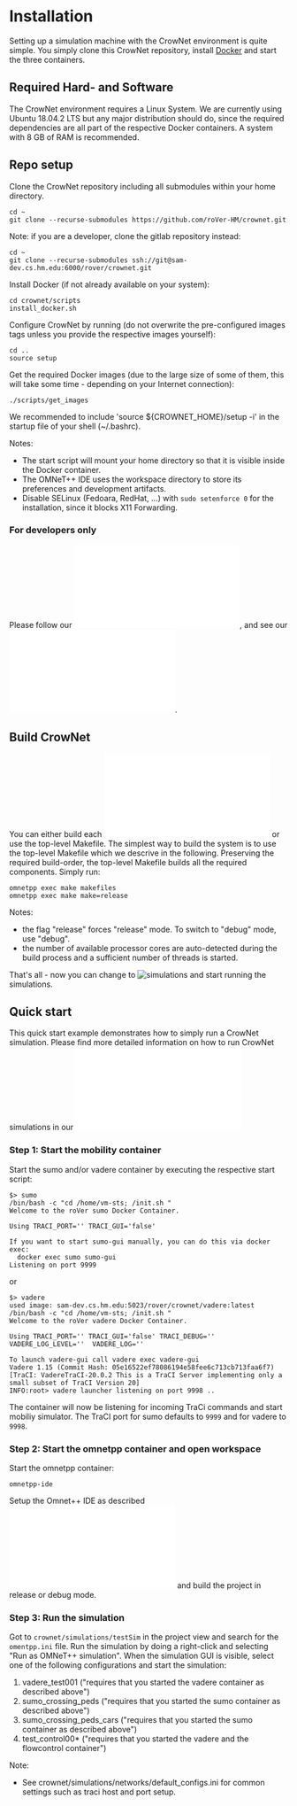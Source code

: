 # Installation

Setting up a simulation machine with the CrowNet environment is quite simple. You simply clone this CrowNet repository, install [Docker](https://www.docker.com/) and start the three containers.

## Required Hard- and Software

The CrowNet environment requires a Linux System. We are currently using Ubuntu 18.04.2 LTS but any major distribution should do, since the required dependencies are all part of the respective Docker containers. A system with 8 GB of RAM is recommended.

## Repo setup

Clone the CrowNet repository including all submodules within your home directory. 
```
cd ~
git clone --recurse-submodules https://github.com/roVer-HM/crownet.git
```
Note: if you are a developer, clone the gitlab repository instead: 
```
cd ~
git clone --recurse-submodules ssh://git@sam-dev.cs.hm.edu:6000/rover/crownet.git
```

Install Docker (if not already available on your system):
```
cd crownet/scripts
install_docker.sh
```

Configure CrowNet by running (do not overwrite the pre-configured images tags unless you provide the respective images yourself):
```
cd ..
source setup
```
Get the required Docker images (due to the large size of some of them, this will take some time - depending on your Internet connection):
```
./scripts/get_images
```
We recommended to include 'source ${CROWNET_HOME}/setup -i' in the startup file of your shell (~/.bashrc). 

Notes:
* The start script will mount your home directory so that it is visible inside the Docker container. 
* The OMNeT++ IDE uses the workspace directory to store its preferences and development artifacts.
* Disable SELinux (Fedoara, RedHat, ...) with `sudo setenforce 0` for the installation, since it blocks X11 Forwarding. 

### For developers only
Please follow our ![coding style instructions](./CodingStyle.md), and see our ![recommendations](./Recommendations.md).

## Build CrowNet 

You can either build each ![component individually](BuildOfIndividualSubModules.md) or use the top-level Makefile.
The simplest way to build the system is to use the top-level Makefile which we descrive in the following. 
Preserving the required build-order, the top-level Makefile builds all the required components. 
Simply run:

```
omnetpp exec make makefiles
omnetpp exec make make=release
```

Notes:
* the flag "release" forces "release" mode. To switch to "debug" mode, use "debug".
* the number of available processor cores are auto-detected during the build process and a sufficient number of threads is started.

That's all - now you can change to ![simulations](../../crownet/simulations) and start running the simulations. 

## Quick start 

This quick start example demonstrates how to simply run a CrowNet simulation. 
Please find more detailed information on how to run CrowNet simulations in our ![documentation](../Running-a-Simulation/README.md)

### Step 1: Start the mobility container

Start the sumo and/or vadere container by executing the respective start script:
```
$> sumo
/bin/bash -c "cd /home/vm-sts; /init.sh "
Welcome to the roVer sumo Docker Container.

Using TRACI_PORT='' TRACI_GUI='false'

If you want to start sumo-gui manually, you can do this via docker exec:
  docker exec sumo sumo-gui
Listening on port 9999
```
or 
```
$> vadere
used image: sam-dev.cs.hm.edu:5023/rover/crownet/vadere:latest
/bin/bash -c "cd /home/vm-sts; /init.sh "
Welcome to the roVer vadere Docker Container.

Using TRACI_PORT='' TRACI_GUI='false' TRACI_DEBUG='' VADERE_LOG_LEVEL=''  VADERE_LOG=''

To launch vadere-gui call vadere exec vadere-gui
Vadere 1.15 (Commit Hash: 05e16522ef78086194e58fee6c713cb713faa6f7) [TraCI: VadereTraCI-20.0.2 This is a TraCI Server implementing only a small subset of TraCI Version 20]
INFO:root> vadere launcher listening on port 9998 ..
```

The container will now be listening for incoming TraCi commands and start mobiliy simulator. The 
TraCI port for sumo defaults to `9999` and for vadere to `9998`.

### Step 2: Start the omnetpp container and open workspace
Start the omnetpp container:
```
omnetpp-ide
```
Setup the Omnet++ IDE as described ![here](../Running-a-Simulation/StartUp-GUI.md) and build the project in release or debug mode.

### Step 3: Run the simulation
Got to `crownet/simulations/testSim` in the project view and search for the `omentpp.ini` file.
Run the simulation by doing a right-click and selecting "Run as OMNeT++ simulation". When the simulation GUI is visible, 
select one of the following configurations and start the simulation:

1. vadere_test001 ("requires that you started the vadere container as described above")
2. sumo_crossing_peds ("requires that you started the sumo container as described above")
3. sumo_crossing_peds_cars ("requires that you started the sumo container as described above")
4. test_control00* ("requires that you started the vadere and the flowcontrol container")

Note: 
* See crownet/simulations/networks/default_configs.ini for common settings such as traci host and port setup.









